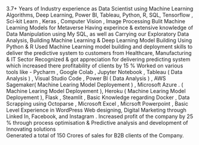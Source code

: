 3.7+  Years of Industry experience as Data Scientist using Machine Learning Algorithms, Deep Learning, Power BI, Tableau, Python, R, SQL, Tensorflow , Sci-kit Learn , Keras  , Computer Vision , Image Processing 
Bulit Machine Learning Models for Metaverse 
Having experince & extensive knowledge of Data Manipulation using My SQL, as well as Carrying our Exploratory Data Analysis, Building Machine Learning & Deep Learning Model Building Using Python & R 
Used Machine Learning model building and deployment skills to deliver 
the predictive system to customers from Healthcare, Manufacturing & IT Sector 
Recognized & got appreciation for delivering predicting system which increased there profitability of clients by 15 % 
Worked on various tools like -  Pycharm , Google Colab , Jupyter Notebook , Tableau ( Data Analysis ) , Visual Studio Code , Power BI ( Data Analysis ) , AWS Sagemaker( Machine Learing Model Deployement ) , Microsoft Azure .
( Machine Learing Model Deployement ), Heroku ( Machine Learing Model Deployement ), Flask , Steamlit , Basic Knowledge regarding Docker , Data Scrapping using Octoparse , Microsoft Excel , Micrsoft Powerpoint , Basic Level Experience in WordPress Web designing, Digital Marketing through Linked In, Facebook, and Instagram .
Increased profit of the company by 25 % through process optimisation & Predictive analysis and development of Innovating solutions   
Generated a total of 150 Crores of sales for  B2B clients of the Company.

